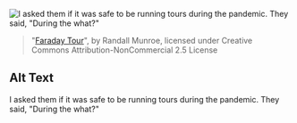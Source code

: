 ![I asked them if it was safe to be running tours during the pandemic. They said, "During the what?"](https://imgs.xkcd.com/comics/faraday_tour.png)
> "[Faraday Tour](https://xkcd.com/2338/)", by Randall Munroe, licensed under Creative Commons Attribution-NonCommercial 2.5 License

## Alt Text
I asked them if it was safe to be running tours during the pandemic. They said, "During the what?"
